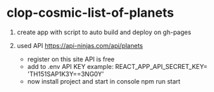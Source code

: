 # clop-cosmic-list-of-planets

1. create app with script to auto build and deploy on gh-pages

2. used API https://api-ninjas.com/api/planets
   - register on this site API is free
   - add to .env API KEY example: REACT_APP_API_SECRET_KEY= 'TH151SAP1K3Y==3NG0Y'
   - now install project and start in console npm run start
